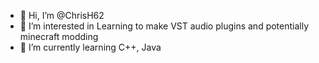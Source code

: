 - 👋 Hi, I’m @ChrisH62
- 👀 I’m interested in Learning to make VST audio plugins and potentially minecraft modding
- 🌱 I’m currently learning C++, Java


<!---
ChrisH62/ChrisH62 is a ✨ special ✨ repository because its `README.md` (this file) appears on your GitHub profile.
You can click the Preview link to take a look at your changes.
--->
